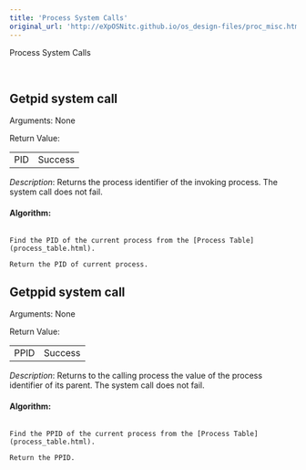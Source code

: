 ```yaml
---
title: 'Process System Calls'
original_url: 'http://eXpOSNitc.github.io/os_design-files/proc_misc.html'
---
```








Process System Calls


































 


























  
  
  




Getpid system call
------------------


  

  

Arguments: None


Return Value: 




|  |  |
| --- | --- |
| PID | Success |


*Description*: Returns the process identifier of the invoking process. The system call does not fail. 


  

#### Algorithm:



```

Find the PID of the current process from the [Process Table](process_table.html).

Return the PID of current process.

```





  
  
  


  
  
  




Getppid system call
-------------------


  

  

Arguments: None


Return Value: 




|  |  |
| --- | --- |
| PPID | Success |


*Description*: Returns to the calling process the value of the process identifier of its parent. The system call does not fail. 
  

#### Algorithm:



```

Find the PPID of the current process from the [Process Table](process_table.html).

Return the PPID.

```








  
  
  








































